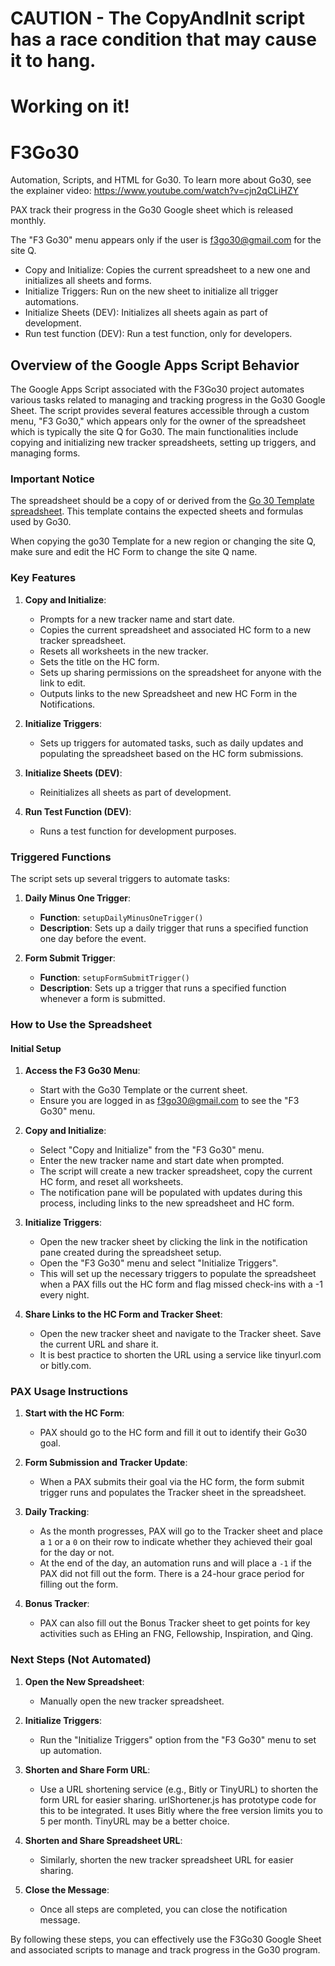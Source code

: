 # CAUTION - The CopyAndInit script has a race condition that may cause it to hang.
# Working on it!

# F3Go30
Automation, Scripts, and HTML for Go30.
To learn more about Go30, see the explainer video: https://www.youtube.com/watch?v=cjn2qCLiHZY

PAX track their progress in the Go30 Google sheet which is released monthly.

The "F3 Go30" menu appears only if the user is f3go30@gmail.com for the site Q.
 * Copy and Initialize: Copies the current spreadsheet to a new one and initializes all sheets and forms.
 * Initialize Triggers: Run on the new sheet to initialize all trigger automations.
 * Initialize Sheets (DEV): Initializes all sheets again as part of development.
 * Run test function (DEV): Run a test function, only for developers.

## Overview of the Google Apps Script Behavior

The Google Apps Script associated with the F3Go30 project automates various tasks related to managing and tracking progress in the Go30 Google Sheet. The script provides several features accessible through a custom menu, "F3 Go30," which appears only for the owner of the spreadsheet which is typically the site Q for Go30. The main functionalities include copying and initializing new tracker spreadsheets, setting up triggers, and managing forms.

### Important Notice

The spreadsheet should be a copy of or derived from the [Go 30 Template spreadsheet](https://docs.google.com/spreadsheets/d/1XLAYCSSeNBLvA2JTfhFWoZkKgsmizoUvsNk6CJtot7U/edit?usp=sharing). This template contains the expected sheets and formulas used by Go30.

When copying the go30 Template for a new region or changing the site Q, make sure and edit the HC Form to change the site Q name.

### Key Features

1. **Copy and Initialize**:
   - Prompts for a new tracker name and start date.
   - Copies the current spreadsheet and associated HC form to a new tracker spreadsheet.
   - Resets all worksheets in the new tracker.
   - Sets the title on the HC form.
   - Sets up sharing permissions on the spreadsheet for anyone with the link to edit.
   - Outputs links to the new Spreadsheet and new HC Form in the Notifications.

2. **Initialize Triggers**:
   - Sets up triggers for automated tasks, such as daily updates and populating the spreadsheet based on the HC form submissions.

3. **Initialize Sheets (DEV)**:
   - Reinitializes all sheets as part of development.

4. **Run Test Function (DEV)**:
   - Runs a test function for development purposes.

### Triggered Functions

The script sets up several triggers to automate tasks:

1. **Daily Minus One Trigger**:
   - **Function**: `setupDailyMinusOneTrigger()`
   - **Description**: Sets up a daily trigger that runs a specified function one day before the event.

2. **Form Submit Trigger**:
   - **Function**: `setupFormSubmitTrigger()`
   - **Description**: Sets up a trigger that runs a specified function whenever a form is submitted.

### How to Use the Spreadsheet

#### Initial Setup

1. **Access the F3 Go30 Menu**:
   - Start with the Go30 Template or the current sheet.
   - Ensure you are logged in as f3go30@gmail.com to see the "F3 Go30" menu.

2. **Copy and Initialize**:
   - Select "Copy and Initialize" from the "F3 Go30" menu.
   - Enter the new tracker name and start date when prompted.
   - The script will create a new tracker spreadsheet, copy the current HC form, and reset all worksheets.
   - The notification pane will be populated with updates during this process, including links to the new spreadsheet and HC form.

3. **Initialize Triggers**:
   - Open the new tracker sheet by clicking the link in the notification pane created during the spreadsheet setup.
   - Open the "F3 Go30" menu and select "Initialize Triggers".
   - This will set up the necessary triggers to populate the spreadsheet when a PAX fills out the HC form and flag missed check-ins with a -1 every night.

4. **Share Links to the HC Form and Tracker Sheet**:
   - Open the new tracker sheet and navigate to the Tracker sheet. Save the current URL and share it.
   - It is best practice to shorten the URL using a service like tinyurl.com or bitly.com.

### PAX Usage Instructions

1. **Start with the HC Form**:
   - PAX should go to the HC form and fill it out to identify their Go30 goal.

2. **Form Submission and Tracker Update**:
   - When a PAX submits their goal via the HC form, the form submit trigger runs and populates the Tracker sheet in the spreadsheet.

3. **Daily Tracking**:
   - As the month progresses, PAX will go to the Tracker sheet and place a `1` or a `0` on their row to indicate whether they achieved their goal for the day or not.
   - At the end of the day, an automation runs and will place a `-1` if the PAX did not fill out the form. There is a 24-hour grace period for filling out the form.

4. **Bonus Tracker**:
   - PAX can also fill out the Bonus Tracker sheet to get points for key activities such as EHing an FNG, Fellowship, Inspiration, and Qing.

### Next Steps (Not Automated)

1. **Open the New Spreadsheet**:
   - Manually open the new tracker spreadsheet.

2. **Initialize Triggers**:
   - Run the "Initialize Triggers" option from the "F3 Go30" menu to set up automation.

3. **Shorten and Share Form URL**:
   - Use a URL shortening service (e.g., Bitly or TinyURL) to shorten the form URL for easier sharing.  urlShortener.js has prototype code for this to be integrated.  It uses Bitly where the free version limits you to 5 per month.  TinyURL may be a better choice.

4. **Shorten and Share Spreadsheet URL**:
   - Similarly, shorten the new tracker spreadsheet URL for easier sharing.

5. **Close the Message**:
   - Once all steps are completed, you can close the notification message.

By following these steps, you can effectively use the F3Go30 Google Sheet and associated scripts to manage and track progress in the Go30 program.
